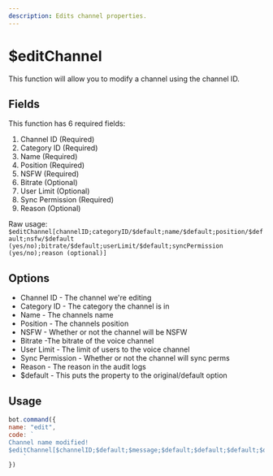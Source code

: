 ```yaml
---
description: Edits channel properties.
---
```


# $editChannel

This function will allow you to modify a channel using the channel ID.

## Fields

This function has 6 required fields:

1. Channel ID \(Required\)
2. Category ID \(Required\)
3. Name \(Required\)
4. Position \(Required\)
5. NSFW \(Required\)
6. Bitrate \(Optional\)
7. User Limit \(Optional\)
8. Sync Permission \(Required\)
9. Reason \(Optional\)

Raw usage: `$editChannel[channelID;categoryID/$default;name/$default;position/$default;nsfw/$default (yes/no);bitrate/$default;userLimit/$default;syncPermission (yes/no);reason (optional)]`

## Options

* Channel ID - The channel we're editing
* Category ID - The category the channel is in
* Name - The channels name
* Position - The channels position
* NSFW - Whether or not the channel will be NSFW
* Bitrate -The bitrate of the voice channel
* User Limit - The limit of users to the voice channel
* Sync Permission - Whether or not the channel will sync perms
* Reason - The reason in the audit logs
* $default - This puts the property to the original/default option

## Usage

```javascript
bot.command({
name: "edit",
code: `
Channel name modified!
$editChannel[$channelID;$default;$message;$default;$default;$default;$default;yes]
    `
})
```

